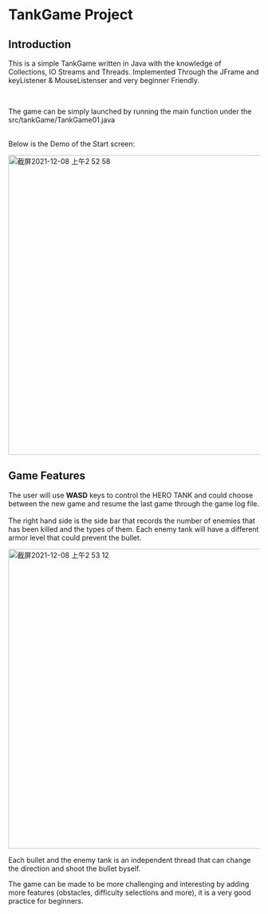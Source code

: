 # TankGame Project 

## Introduction

This is a simple TankGame written in Java with the knowledge of Collections, IO Streams and Threads. Implemented Through the JFrame and keyListener & MouseListenser and very beginner Friendly.

<br/>

The game can be simply launched by running the main function under the src/tankGame/TankGame01.java <br/><br/>

Below is the Demo of the Start screen:

<img width="600" alt="截屏2021-12-08 上午2 52 58" src="https://user-images.githubusercontent.com/77254473/145170811-8a6f155d-2549-47db-9a17-23c57cb62354.png">

## Game Features

The user will use **WASD** keys to control the HERO TANK and could choose between the new game and resume the last game through the game log file.<br/><br/>
The right hand side is the side bar that records the number of enemies that has been killed and the types of them. Each enemy tank will have a different armor level that could prevent the bullet.


<img width="600" alt="截屏2021-12-08 上午2 53 12" src="https://user-images.githubusercontent.com/77254473/145171092-64c6a41f-9866-4dc9-a4ce-4b4048b63360.png">

Each bullet and the enemy tank is an independent thread that can change the direction and shoot the bullet byself.<br/>

The game can be made to be more challenging and interesting by adding more features (obstacles, difficulty selections and more), it is a very good practice for beginners.
